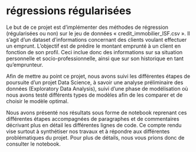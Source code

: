# régressions régularisées

Le but de ce projet est d’implémenter des méthodes de régression (régularisées ou non) sur le jeu de données « credit_immobilier_ISF.csv ». Il s’agit d’un dataset d’informations concernant des clients voulant effectuer un emprunt. L’objectif est de prédire le montant emprunté à un client en fonction de son profil. Ceci inclue donc des informations sur sa situation personnelle et socio-professionnelle, ainsi que sur son historique en tant qu’emprunteur.

Afin de mettre au point ce projet, nous avons suivi les différentes étapes de poursuite d’un projet Data Science, à savoir une analyse préliminaire des données (Exploratory Data Analysis), suivi d’une phase de modélisation où nous avons testé différents types de modèles afin de les comparer et de choisir le modèle optimal.

Nous avons présenté nos résultats sous forme de notebook reprenant ces différentes étapes accompagnées de paragraphes et de commentaires décrivant plus en détail les différentes lignes de code. Ce compte rendu vise surtout à synthétiser nos travaux et à répondre aux différentes problématiques du projet. Pour plus de détails, nous vous prions donc de consulter le notebook.
